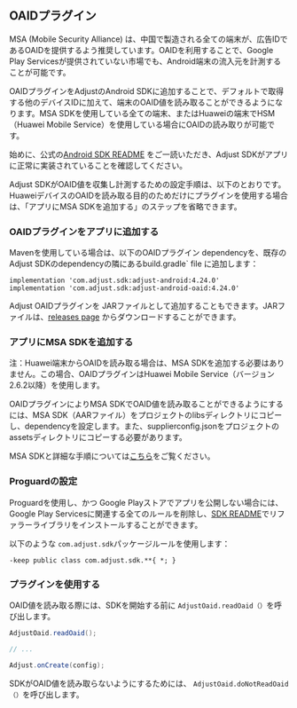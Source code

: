 ## OAIDプラグイン

MSA (Mobile Security Alliance) は、中国で製造される全ての端末が、広告IDであるOAIDを提供するよう推奨しています。OAIDを利用することで、Google Play Servicesが提供されていない市場でも、Android端末の流入元を計測することが可能です。

OAIDプラグインをAdjustのAndroid SDKに追加することで、デフォルトで取得する他のデバイスIDに加えて、端末のOAID値を読み取ることができるようになります。MSA SDKを使用している全ての端末、またはHuaweiの端末でHSM（Huawei Mobile Service）を使用している場合にOAIDの読み取りが可能です。

始めに、公式の[Android SDK README][readme] をご一読いただき、Adjust SDKがアプリに正常に実装されていることを確認してください。

Adjust SDKがOAID値を収集し計測するための設定手順は、以下のとおりです。HuaweiデバイスのOAIDを読み取る目的のためだけにプラグインを使用する場合は、「アプリにMSA SDKを追加する」のステップを省略できます。

### OAIDプラグインをアプリに追加する

Mavenを使用している場合は、以下のOAIDプラグイン dependencyを、既存のAdjust SDKのdependencyの隣にあるbuild.gradle` file に追加します：

```
implementation 'com.adjust.sdk:adjust-android:4.24.0'
implementation 'com.adjust.sdk:adjust-android-oaid:4.24.0'
```

Adjust OAIDプラグインを JARファイルとして追加することもできます。JARファイルは、[releases page][releases] からダウンロードすることができます。

### アプリにMSA SDKを追加する

注：Huawei端末からOAIDを読み取る場合は、MSA SDKを追加する必要はありません。この場合、OAIDプラグインはHuawei Mobile Service（バージョン2.6.2以降）を使用します。

OAIDプラグインによりMSA SDKでOAID値を読み取ることができるようにするには、MSA SDK（AARファイル）をプロジェクトのlibsディレクトリにコピーし、dependencyを設定します。また、supplierconfig.jsonをプロジェクトのassetsディレクトリにコピーする必要があります。

MSA SDKと詳細な手順については[こちら](msasdk)をご覧ください。


### Proguardの設定

Proguardを使用し、かつ Google Playストアでアプリを公開しない場合には、Google Play Servicesに関連する全てのルールを削除し、[SDK README][readme proguard]でリファラーライブラリをインストールすることができます。

以下のような `com.adjust.sdk`パッケージルールを使用します：

```
-keep public class com.adjust.sdk.**{ *; }
```

### プラグインを使用する

OAID値を読み取る際には、SDKを開始する前に `AdjustOaid.readOaid（）`を呼び出します。

```java
AdjustOaid.readOaid();

// ...

Adjust.onCreate(config);
```

SDKがOAID値を読み取らないようにするためには、 `AdjustOaid.doNotReadOaid（）`を呼び出します。


[readme]:    ../../japanese/README.md
[releases]:  https://github.com/adjust/android_sdk/releases
[readme proguard]: ../../japanese/README.md#qs-proguard
[msasdk]:  http://www.msa-alliance.cn/col.jsp?id=120
